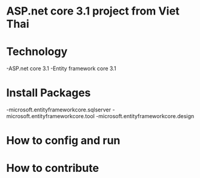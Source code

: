 # ASP.net core 3.1 project from Viet Thai
# Technology
 -ASP.net core 3.1
 -Entity framework core 3.1
# Install Packages
 -microsoft.entityframeworkcore.sqlserver
 -microsoft.entityframeworkcore.tool
 -microsoft.entityframeworkcore.design
# How to config and run
# How to contribute
